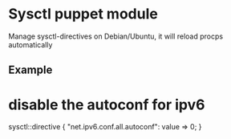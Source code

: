 Sysctl puppet module
====================
Manage sysctl-directives on Debian/Ubuntu, it will reload procps automatically

Example
-------

  # disable the autoconf for ipv6
  sysctl::directive {
    "net.ipv6.conf.all.autoconf":
      value => 0;
  }
